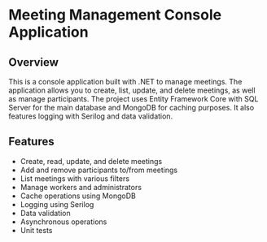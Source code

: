 # Meeting Management Console Application

## Overview
This is a console application built with .NET to manage meetings. The application allows you to create, list, update, and delete meetings, as well as manage participants. The project uses Entity Framework Core with SQL Server for the main database and MongoDB for caching purposes. It also features logging with Serilog and data validation.

## Features
- Create, read, update, and delete meetings
- Add and remove participants to/from meetings
- List meetings with various filters
- Manage workers and administrators
- Cache operations using MongoDB
- Logging using Serilog
- Data validation
- Asynchronous operations
- Unit tests
